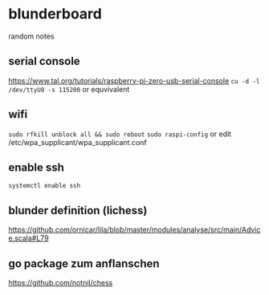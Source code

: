 # blunderboard
random notes

## serial console
https://www.tal.org/tutorials/raspberry-pi-zero-usb-serial-console
`cu -d -l /dev/ttyU0 -s 115200` or equvivalent

## wifi
`sudo rfkill unblock all && sudo reboot`
`sudo raspi-config` or edit /etc/wpa_supplicant/wpa_supplicant.conf

## enable ssh
`systemctl enable ssh`

## blunder definition (lichess)
https://github.com/ornicar/lila/blob/master/modules/analyse/src/main/Advice.scala#L79

## go package zum anflanschen
https://github.com/notnil/chess
